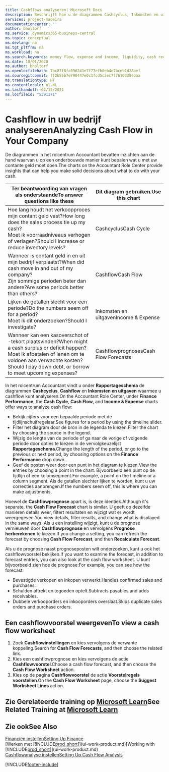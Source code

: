 ```yaml
---
title: Cashflows analyseren| Microsoft Docs
description: Beschrijft hoe u de diagrammen Cashcyclus, Inkomsten en uitgaven, Cashflow, en Cashflowprognose gebruikt om verleden en toekomstige stroom van geld in en uit uw bedrijf te analyseren.
services: project-madeira
documentationcenter: ''
author: bholtorf
ms.service: dynamics365-business-central
ms.topic: conceptual
ms.devlang: na
ms.tgt_pltfrm: na
ms.workload: na
ms.search.keywords: money flow, expense and income, liquidity, cash receipts minus cash payments, Cartera
ms.date: 10/01/2020
ms.author: bholtorf
ms.openlocfilehash: 7bc87f8fc096241e7f77efb0eb4e7bceb1d28aef
ms.sourcegitcommit: ff2b55b7e790447e0c1fcd5c2ec7f7610338ebaa
ms.translationtype: HT
ms.contentlocale: nl-NL
ms.lasthandoff: 02/15/2021
ms.locfileid: "5391171"
---
```

# <a name="analyzing-cash-flow-in-your-company"></a><span data-ttu-id="78c76-103">Cashflow in uw bedrijf analyseren</span><span class="sxs-lookup"><span data-stu-id="78c76-103">Analyzing Cash Flow in Your Company</span></span>
<span data-ttu-id="78c76-104">De diagrammen in het rolcentrum Accountant bevatten inzichten aan de hand waarvan u op een onderbouwde manier kunt bepalen wat u met uw contante geld moet doen.</span><span class="sxs-lookup"><span data-stu-id="78c76-104">The charts on the Accountant Role Center provide insights that can help you make solid decisions about what to do with your cash.</span></span>  

| <span data-ttu-id="78c76-105">Ter beantwoording van vragen als onderstaande</span><span class="sxs-lookup"><span data-stu-id="78c76-105">To answer questions like these</span></span> | <span data-ttu-id="78c76-106">Dit diagram gebruiken.</span><span class="sxs-lookup"><span data-stu-id="78c76-106">Use this chart</span></span> |
| --- | --- |
| <span data-ttu-id="78c76-107">Hoe lang houdt het verkoopproces mijn contant geld vast?</span><span class="sxs-lookup"><span data-stu-id="78c76-107">How long does the sales process tie up my cash?</span></span></br> <span data-ttu-id="78c76-108">Moet ik voorraadniveaus verhogen of verlagen?</span><span class="sxs-lookup"><span data-stu-id="78c76-108">Should I increase or reduce inventory levels?</span></span> |<span data-ttu-id="78c76-109">Cashcyclus</span><span class="sxs-lookup"><span data-stu-id="78c76-109">Cash Cycle</span></span> |
| <span data-ttu-id="78c76-110">Wanneer is contant geld in en uit mijn bedrijf verplaatst?</span><span class="sxs-lookup"><span data-stu-id="78c76-110">When did cash move in and out of my company?</span></span></br> <span data-ttu-id="78c76-111">Zijn sommige perioden beter dan andere?</span><span class="sxs-lookup"><span data-stu-id="78c76-111">Are some periods better than others?</span></span> |<span data-ttu-id="78c76-112">Cashflow</span><span class="sxs-lookup"><span data-stu-id="78c76-112">Cash Flow</span></span> |
| <span data-ttu-id="78c76-113">Lijken de getallen slecht voor een periode?</span><span class="sxs-lookup"><span data-stu-id="78c76-113">Do the numbers seem off for a period?</span></span></br> <span data-ttu-id="78c76-114">Moet ik dit onderzoeken?</span><span class="sxs-lookup"><span data-stu-id="78c76-114">Should I investigate?</span></span> |<span data-ttu-id="78c76-115">Inkomsten en uitgaven</span><span class="sxs-lookup"><span data-stu-id="78c76-115">Income & Expense</span></span> |
| <span data-ttu-id="78c76-116">Wanneer kan een kasoverschot of -tekort plaatsvinden?</span><span class="sxs-lookup"><span data-stu-id="78c76-116">When might a cash surplus or deficit happen?</span></span></br> <span data-ttu-id="78c76-117">Moet ik afbetalen of lenen om te voldoen aan verwachte kosten?</span><span class="sxs-lookup"><span data-stu-id="78c76-117">Should I pay down debt, or borrow to meet upcoming expenses?</span></span> |<span data-ttu-id="78c76-118">Cashflowprognoses</span><span class="sxs-lookup"><span data-stu-id="78c76-118">Cash Flow Forecasts</span></span> |

<span data-ttu-id="78c76-119">In het rolcentrum Accountant vindt u onder **Rapportageschema** de diagrammen **Cashcyclus**, **Cashflow** en **Inkomsten en uitgaven** waarmee u cashflow kunt analyseren:</span><span class="sxs-lookup"><span data-stu-id="78c76-119">On the Accountant Role Center, under **Finance Performance**, the **Cash Cycle**, **Cash Flow**, and **Income & Expense** charts offer ways to analyze cash flow:</span></span>  

* <span data-ttu-id="78c76-120">Bekijk cijfers voor een bepaalde periode met de tijdlijnschuifregelaar.</span><span class="sxs-lookup"><span data-stu-id="78c76-120">See figures for a period by using the timeline slider.</span></span>  
* <span data-ttu-id="78c76-121">Filter het diagram door de bron in de legenda te kiezen.</span><span class="sxs-lookup"><span data-stu-id="78c76-121">Filter the chart by choosing the source in the legend.</span></span>  
* <span data-ttu-id="78c76-122">Wijzig de lengte van de periode of ga naar de vorige of volgende periode door opties te kiezen in de vervolgkeuzelijst **Rapportageschema**.</span><span class="sxs-lookup"><span data-stu-id="78c76-122">Change the length of the period, or go to the previous or next period, by choosing options on the **Finance Performance** drop down.</span></span>  
* <span data-ttu-id="78c76-123">Geef de posten weer door een punt in het diagram te kiezen.</span><span class="sxs-lookup"><span data-stu-id="78c76-123">View the entries by choosing a point in the chart.</span></span> <span data-ttu-id="78c76-124">Bijvoorbeeld een punt op de tijdlijn of een kolomsegment.</span><span class="sxs-lookup"><span data-stu-id="78c76-124">For example, a point on the timeline or a column segment.</span></span> <span data-ttu-id="78c76-125">Als de getallen slechter lijken te worden, kunt u uw correcties aanbrengen.</span><span class="sxs-lookup"><span data-stu-id="78c76-125">If the numbers seem off, this is where you can make adjustments.</span></span>  

<span data-ttu-id="78c76-126">Hoewel de **Cashflowprognose** apart is, is deze identiek.</span><span class="sxs-lookup"><span data-stu-id="78c76-126">Although it's separate, the **Cash Flow Forecast** chart is similar.</span></span> <span data-ttu-id="78c76-127">U geeft op dezelfde manieren details weer, filtert resultaten en wijzigt wat er wordt weergegeven.</span><span class="sxs-lookup"><span data-stu-id="78c76-127">You view details, filter results, and change what is displayed in the same ways.</span></span> <span data-ttu-id="78c76-128">Als u een instelling wijzigt, kunt u de prognose vernieuwen door **Cashflowprognose** en vervolgens **Prognose herberekenen** te kiezen.</span><span class="sxs-lookup"><span data-stu-id="78c76-128">If you change a setting, you can refresh the forecast by choosing **Cash Flow Forecast**, and then **Recalculate Forecast**.</span></span>

<span data-ttu-id="78c76-129">Als u de prognose naast prognoseposten wilt onderzoeken, kunt u ook het cashflowvoorstel bekijken.</span><span class="sxs-lookup"><span data-stu-id="78c76-129">If you want to examine the forecast, in addition to forecast entries, you can also look at the cash flow worksheet.</span></span> <span data-ttu-id="78c76-130">U kunt bijvoorbeeld zien hoe de prognose:</span><span class="sxs-lookup"><span data-stu-id="78c76-130">For example, you can see how the forecast:</span></span>

* <span data-ttu-id="78c76-131">Bevestigde verkopen en inkopen verwerkt.</span><span class="sxs-lookup"><span data-stu-id="78c76-131">Handles confirmed sales and purchases.</span></span>  
* <span data-ttu-id="78c76-132">Schulden aftrekt en tegoeden optelt.</span><span class="sxs-lookup"><span data-stu-id="78c76-132">Subtracts payables and adds receivables.</span></span>  
* <span data-ttu-id="78c76-133">Dubbele verkooporders en inkooporders overslaat.</span><span class="sxs-lookup"><span data-stu-id="78c76-133">Skips duplicate sales orders and purchase orders.</span></span>  

## <a name="to-view-a-cash-flow-worksheet"></a><span data-ttu-id="78c76-134">Een cashflowvoorstel weergeven</span><span class="sxs-lookup"><span data-stu-id="78c76-134">To view a cash flow worksheet</span></span>
1. <span data-ttu-id="78c76-135">Zoek **Cashflowinstellingen** en kies vervolgens de verwante koppeling.</span><span class="sxs-lookup"><span data-stu-id="78c76-135">Search for **Cash Flow Forecasts**, and then choose the related link.</span></span>  
2. <span data-ttu-id="78c76-136">Kies een cashflowprognose en kies vervolgens de actie **Cashflowvoorstel**.</span><span class="sxs-lookup"><span data-stu-id="78c76-136">Choose a cash flow forecast, and then choose the **Cash Flow Worksheet** action.</span></span>  
3. <span data-ttu-id="78c76-137">Kies op de pagina **Cashflowvoorstel** de actie **Voorstelregels voorstellen**.</span><span class="sxs-lookup"><span data-stu-id="78c76-137">On the **Cash Flow Worksheet** page, choose the **Suggest Worksheet Lines** action.</span></span>  

## <a name="see-related-training-at-microsoft-learn"></a><span data-ttu-id="78c76-138">Zie Gerelateerde training op [Microsoft Learn](/learn/modules/forecast-cash-flow-dynamics-365-business-central/index)</span><span class="sxs-lookup"><span data-stu-id="78c76-138">See Related Training at [Microsoft Learn](/learn/modules/forecast-cash-flow-dynamics-365-business-central/index)</span></span>

## <a name="see-also"></a><span data-ttu-id="78c76-139">Zie ook</span><span class="sxs-lookup"><span data-stu-id="78c76-139">See Also</span></span>
[<span data-ttu-id="78c76-140">Financiën instellen</span><span class="sxs-lookup"><span data-stu-id="78c76-140">Setting Up Finance</span></span>](finance-setup-finance.md)  
<span data-ttu-id="78c76-141">[Werken met [!INCLUDE[prod_short](includes/prod_short.md)]](ui-work-product.md)</span><span class="sxs-lookup"><span data-stu-id="78c76-141">[Working with [!INCLUDE[prod_short](includes/prod_short.md)]](ui-work-product.md)</span></span>  
[<span data-ttu-id="78c76-142">Cashflowanalyse instellen</span><span class="sxs-lookup"><span data-stu-id="78c76-142">Setting Up Cash Flow Analysis</span></span>](finance-setup-cash-flow-analyses.md)  


[!INCLUDE[footer-include](includes/footer-banner.md)]